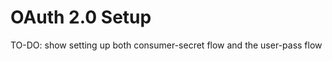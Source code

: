 OAuth 2.0 Setup
===============

TO-DO: show setting up both consumer-secret flow and the user-pass flow
